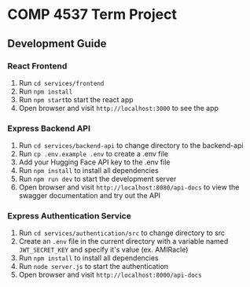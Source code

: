 # COMP 4537 Term Project


## Development Guide

### React Frontend
1. Run `cd services/frontend`
2. Run `npm install`
3. Run `npm start`to start the react app
4. Open browser and visit `http://localhost:3000` to see the app
### Express Backend API
1. Run `cd services/backend-api` to change directory to the backend-api
2. Run `cp .env.example .env` to create a .env file
3. Add your Hugging Face API key to the .env file
4. Run `npm install` to install all dependencies
5. Run `npm run dev` to start the development server
6. Open browser and visit `http://localhost:8080/api-docs` to view the swagger documentation and try out the API

### Express Authentication Service
1. Run `cd services/authentication/src` to change directory to src
2. Create an `.env` file in the current directory with a variable named `JWT_SECRET_KEY` and specify it's value (ex. AMIRacle)
3. Run `npm install` to install all dependencies
4. Run `node server.js` to start the authentication
5. Open browser and visit `http://localhost:8000/api-docs`


